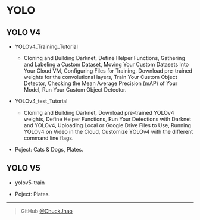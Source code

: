 # YOLO

## YOLO V4

* YOLOv4_Training_Tutorial

  * Cloning and Building Darknet, Define Helper Functions, Gathering and Labeling a Custom Dataset, Moving Your Custom Datasets Into Your Cloud VM, Configuring Files for Training, Download pre-trained weights for the convolutional layers, Train Your Custom Object Detector, Checking the Mean Average Precision (mAP) of Your Model, Run Your Custom Object Detector.
  
* YOLOv4_test_Tutorial

  * Cloning and Building Darknet, Download pre-trained YOLOv4 weights, Define Helper Functions, Run Your Detections with Darknet and YOLOv4, Uploading Local or Google Drive Files to Use, Running YOLOv4 on Video in the Cloud, Customize YOLOv4 with the different command line flags.

* Poject: Cats & Dogs, Plates.
  
## YOLO V5

* yolov5-train

* Poject: Plates.

---

> GitHub [@ChuckJhao](https://github.com/ChuckJhao)
